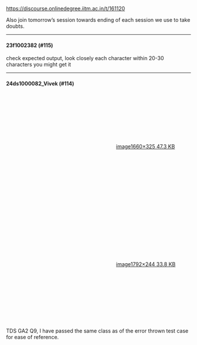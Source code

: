 https://discourse.onlinedegree.iitm.ac.in/t/161120

Also join tomorrow’s session towards ending of each session we use to take doubts.</p><hr>

<h4>23f1002382 (#115)</h4>
<p>check expected output, look closely each character within 20-30 characters you might get it</p><hr>

<h4>24ds1000082_Vivek (#114)</h4>
<p><div class="lightbox-wrapper"><a class="lightbox" data-download-href="/uploads/short-url/sAIqyLJ0Teo8HIKhOoz91qyDJ5n.png?dl=1" href="https://europe1.discourse-cdn.com/flex013/uploads/iitm/original/3X/c/8/c86362e8fa499ea7995dfa07a8c3498ef81b7e69.png" rel="noopener nofollow ugc" title="image"><div class="meta"><svg aria-hidden="true" class="fa d-icon d-icon-far-image svg-icon"><use href="#far-image"></use></svg><span class="filename">image</span><span class="informations">1660×325 47.3 KB</span><svg aria-hidden="true" class="fa d-icon d-icon-discourse-expand svg-icon"><use href="#discourse-expand"></use></svg></div></a></div><br/>
<div class="lightbox-wrapper"><a class="lightbox" data-download-href="/uploads/short-url/iTYjPpXZqkgsi7YHn2MdNvQ3pY1.png?dl=1" href="https://europe1.discourse-cdn.com/flex013/uploads/iitm/original/3X/8/4/847ae4366a7472bd37099dcb0d2136c6f700cff5.png" rel="noopener nofollow ugc" title="image"><div class="meta"><svg aria-hidden="true" class="fa d-icon d-icon-far-image svg-icon"><use href="#far-image"></use></svg><span class="filename">image</span><span class="informations">1792×244 33.8 KB</span><svg aria-hidden="true" class="fa d-icon d-icon-discourse-expand svg-icon"><use href="#discourse-expand"></use></svg></div></a></div></p>
<p>TDS GA2 Q9, I have passed the same class as of the error thrown test case for ease of reference.